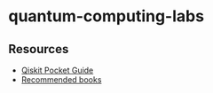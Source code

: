 # quantum-computing-labs

## Resources
* [Qiskit Pocket Guide](https://read.amazon.com/?asin=B0B459FVHF&ref_=kwl_kr_iv_rec_1)
* [Recommended books](https://shmsoft.blogspot.com/2023/04/my-favorite-books-on-quantum-phyrics.html)